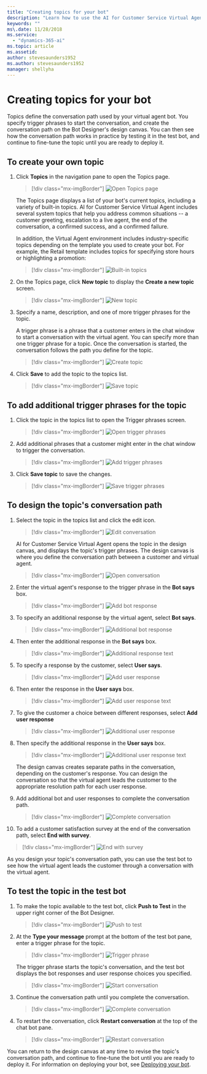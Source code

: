 ```yaml
---
title: "Creating topics for your bot"
description: "Learn how to use the AI for Customer Service Virtual Agent Bot Designer to create topics for your bot."
keywords: ""
ms\.date: 11/28/2018
ms.service:
  - "dynamics-365-ai"
ms.topic: article
ms.assetid: 
author: stevesaunders1952
ms.author: stevesaunders1952
manager: shellyha
---
```


# Creating topics for your bot

Topics define the conversation path used by your virtual agent bot. You specify trigger phrases to start the conversation, and create the conversation path on the Bot Designer's design canvas. You can then see how the conversation path works in practice by testing it in the test bot, and continue to fine-tune the topic until you are ready to deploy it.

## To create your own topic

1. Click **Topics** in the navigation pane to open the Topics page.

   > [!div class="mx-imgBorder"]
   > ![Open Topics page](media/create-topic-1-1.png)

    The Topics page displays a list of your bot's current topics, including a variety of built-in topics. AI for Customer Service Virtual Agent includes several system topics that help you address common situations -- a customer greeting, escalation to a live agent, the end of the conversation, a confirmed success, and a confirmed failure.

    In addition, the Virtual Agent environment includes industry-specific topics depending on the template you used to create your bot. For example, the Retail template includes topics for specifying store hours or highlighting a promotion:

   > [!div class="mx-imgBorder"]
   > ![Built-in topics](media/create-topic-1.png)

2. On the Topics page, click **New topic** to display the **Create a new topic** screen.

   > [!div class="mx-imgBorder"]
   > ![New topic](media/create-topic-2.png)

3. Specify a name, description, and one of more trigger phrases for the topic.

    A trigger phrase is a phrase that a customer enters in the chat window to start a conversation with the virtual agent. You can specify more than one trigger phrase for a topic. Once the conversation is started, the conversation follows the path you define for the topic.

   > [!div class="mx-imgBorder"]
   > ![Create topic](media/create-topic-3.png)

4. Click **Save** to add the topic to the topics list.

   > [!div class="mx-imgBorder"]
   > ![Save topic](media/create-topic-4.png)

## To add additional trigger phrases for the topic

1. Click the topic in the topics list to open the Trigger phrases screen.

   > [!div class="mx-imgBorder"]
   > ![Open trigger phrases](media/create-topic-5.png)

2. Add additional phrases that a customer might enter in the chat window to trigger the conversation.

   > [!div class="mx-imgBorder"]
   > ![Add trigger phrases](media/create-topic-6.png)

3. Click **Save topic** to save the changes.

   > [!div class="mx-imgBorder"]
   > ![Save trigger phrases](media/create-topic-7.png)

## To design the topic's conversation path

1. Select the topic in the topics list and click the edit icon.

   > [!div class="mx-imgBorder"]
   > ![Edit conversation](media/create-topic-8.png)

    AI for Customer Service Virtual Agent opens the topic in the design canvas, and displays the topic's trigger phrases. The design canvas is where you define the conversation path between a customer and virtual agent.

   > [!div class="mx-imgBorder"]
   > ![Open conversation](media/create-topic-9.png)

2. Enter the virtual agent's response to the trigger phrase in the **Bot says** box.

   > [!div class="mx-imgBorder"]
   > ![Add bot response](media/create-topic-10.png)

3. To specify an additional response by the virtual agent, select **Bot says**.

   > [!div class="mx-imgBorder"]
   > ![Additional bot response](media/create-topic-11.png)

4. Then enter the additional response in the **Bot says** box.

   > [!div class="mx-imgBorder"]
   > ![Additional response text](media/create-topic-12.png)

5. To specify a response by the customer, select **User says**.

   > [!div class="mx-imgBorder"]
   > ![Add user response](media/create-topic-13.png)

6. Then enter the response in the **User says** box.

   > [!div class="mx-imgBorder"]
   > ![Add user response text](media/create-topic-14.png)

7. To give the customer a choice between different responses, select **Add user response**

   > [!div class="mx-imgBorder"]
   > ![Additional user response](media/create-topic-15.png)

8. Then specify the additional response in the **User says** box.

   > [!div class="mx-imgBorder"]
   > ![Additional user response text](media/create-topic-16.png)

    The design canvas creates separate paths in the conversation, depending on the customer's response. You can design the conversation so that the virtual agent leads the customer to the appropriate resolution path for each user response.

9. Add additional bot and user responses to complete the conversation path.

   > [!div class="mx-imgBorder"]
   > ![Complete conversation](media/create-topic-17.png)

10. To add a customer satisfaction survey at the end of the conversation path, select **End with survey**.

   > [!div class="mx-imgBorder"]
   > ![End with survey](media/create-topic-18.png)

As you design your topic's conversation path, you can use the test bot to see how the virtual agent leads the customer through a conversation with the virtual agent.

## To test the topic in the test bot

1. To make the topic available to the test bot, click **Push to Test** in the upper right corner of the Bot Designer.

   > [!div class="mx-imgBorder"]
   > ![Push to test](media/create-topic-19.png)

2. At the **Type your message** prompt at the bottom of the test bot pane, enter a trigger phrase for the topic.

   > [!div class="mx-imgBorder"]
   > ![Trigger phrase](media/create-topic-20.png)

    The trigger phrase starts the topic's conversation, and the test bot displays the bot responses and user response choices you specified.

   > [!div class="mx-imgBorder"]
   > ![Start conversation](media/create-topic-21.png)

3. Continue the conversation path until you complete the conversation.

   > [!div class="mx-imgBorder"]
   > ![Complete conversation](media/create-topic-22.png)

4. To restart the conversation, click **Restart conversation** at the top of the chat bot pane.

   > [!div class="mx-imgBorder"]
   > ![Restart conversation](media/create-topic-23.png)

You can return to the design canvas at any time to revise the topic's conversation path, and continue to fine-tune the bot until you are ready to deploy it. For information on deploying your bot, see [Deploying your bot](getting-started-deploy.md).